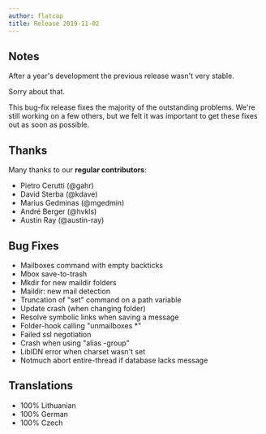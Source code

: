 ```yaml
---
author: flatcap
title: Release 2019-11-02
---
```


## Notes

After a year's development the previous release wasn't very stable.

Sorry about that.

This bug-fix release fixes the majority of the outstanding problems.
We're still working on a few others, but we felt it was important to get these fixes out as soon as possible.

## Thanks

Many thanks to our **regular contributors**:

- Pietro Cerutti (@gahr)
- David Sterba (@kdave)
- Marius Gedminas (@mgedmin)
- André Berger (@hvkls)
- Austin Ray (@austin-ray)

## Bug Fixes

- Mailboxes command with empty backticks
- Mbox save-to-trash
- Mkdir for new maildir folders
- Maildir: new mail detection
- Truncation of "set" command on a path variable
- Update crash (when changing folder)
- Resolve symbolic links when saving a message
- Folder-hook calling "unmailboxes *"
- Failed ssl negotiation
- Crash when using "alias -group"
- LibIDN error when charset wasn't set
- Notmuch abort entire-thread if database lacks message

## Translations

- 100% Lithuanian
- 100% German
- 100% Czech
